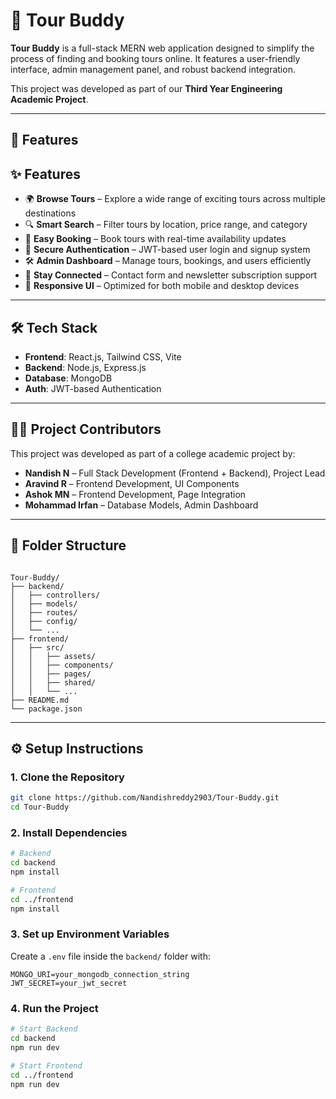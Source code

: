 
# 🧳 Tour Buddy

**Tour Buddy** is a full-stack MERN web application designed to simplify the process of finding and booking tours online. It features a user-friendly interface, admin management panel, and robust backend integration.

This project was developed as part of our **Third Year Engineering Academic Project**.

---

## 🚀 Features

## ✨ Features

- 🌍 **Browse Tours** – Explore a wide range of exciting tours across multiple destinations  
- 🔍 **Smart Search** – Filter tours by location, price range, and category  
- 📆 **Easy Booking** – Book tours with real-time availability updates  
- 🔐 **Secure Authentication** – JWT-based user login and signup system  
- 🛠 **Admin Dashboard** – Manage tours, bookings, and users efficiently  
- 📩 **Stay Connected** – Contact form and newsletter subscription support  
- 📱 **Responsive UI** – Optimized for both mobile and desktop devices  
  

---

## 🛠 Tech Stack

- **Frontend**: React.js, Tailwind CSS, Vite  
- **Backend**: Node.js, Express.js  
- **Database**: MongoDB  
- **Auth**: JWT-based Authentication  

---

## 👨‍💻 Project Contributors

This project was developed as part of a college academic project by:

- **Nandish N** – Full Stack Development (Frontend + Backend), Project Lead  
- **Aravind R** – Frontend Development, UI Components  
- **Ashok MN** – Frontend Development, Page Integration  
- **Mohammad Irfan** – Database Models, Admin Dashboard  

---

## 📂 Folder Structure

```

Tour-Buddy/
├── backend/
│   ├── controllers/
│   ├── models/
│   ├── routes/
│   ├── config/
│   └── ...
├── frontend/
│   ├── src/
│   │   ├── assets/
│   │   ├── components/
│   │   ├── pages/
│   │   ├── shared/
│   │   └── ...
├── README.md
└── package.json

````

---

## ⚙️ Setup Instructions

### 1. Clone the Repository
```bash
git clone https://github.com/Nandishreddy2903/Tour-Buddy.git
cd Tour-Buddy
````

### 2. Install Dependencies

```bash
# Backend
cd backend
npm install

# Frontend
cd ../frontend
npm install
```

### 3. Set up Environment Variables

Create a `.env` file inside the `backend/` folder with:

```
MONGO_URI=your_mongodb_connection_string
JWT_SECRET=your_jwt_secret
```

### 4. Run the Project

```bash
# Start Backend
cd backend
npm run dev

# Start Frontend
cd ../frontend
npm run dev
```


